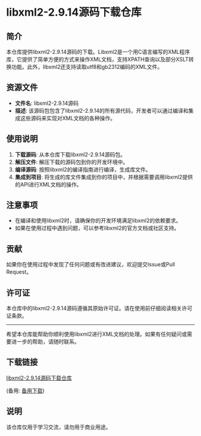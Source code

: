 # libxml2-2.9.14源码下载仓库

## 简介
本仓库提供libxml2-2.9.14源码的下载。Libxml2是一个用C语言编写的XML程序库，它提供了简单方便的方式来操作XML文档，支持XPATH查询以及部分XSLT转换功能。此外，libxml2还支持读取utf8和gb2312编码的XML文件。

## 资源文件
- **文件名**: libxml2-2.9.14源码
- **描述**: 该源码包包含了libxml2-2.9.14的所有源代码，开发者可以通过编译和集成这些源码来实现对XML文档的各种操作。

## 使用说明
1. **下载源码**: 从本仓库下载libxml2-2.9.14源码包。
2. **解压文件**: 解压下载的源码包到你的开发环境中。
3. **编译源码**: 按照libxml2的编译指南进行编译，生成库文件。
4. **集成到项目**: 将生成的库文件集成到你的项目中，并根据需要调用libxml2提供的API进行XML文档的操作。

## 注意事项
- 在编译和使用libxml2时，请确保你的开发环境满足libxml2的依赖要求。
- 如果在使用过程中遇到问题，可以参考libxml2的官方文档或社区支持。

## 贡献
如果你在使用过程中发现了任何问题或有改进建议，欢迎提交Issue或Pull Request。

## 许可证
本仓库中的libxml2-2.9.14源码遵循其原始许可证。请在使用前仔细阅读相关许可证条款。

---

希望本仓库能帮助你顺利使用libxml2进行XML文档的处理。如果有任何疑问或需要进一步的帮助，请随时联系。

## 下载链接
[libxml2-2.9.14源码下载仓库](https://pan.quark.cn/s/0039756ac9f8) 

(备用: [备用下载](https://pan.baidu.com/s/1qt5bQW8bNM3YL3sSMFopPw?pwd=1234))

## 说明

该仓库仅用于学习交流，请勿用于商业用途。
